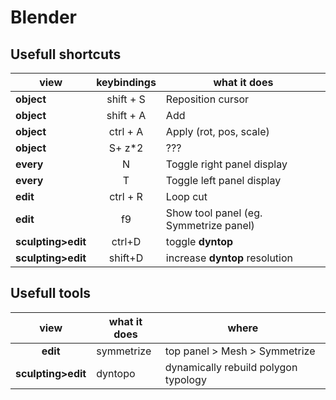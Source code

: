 # Blender

## Usefull shortcuts

 | view | keybindings | what it does |
| -- | :--: | -- |
| **object** | shift + S | Reposition cursor |
| **object** | shift + A | Add |
| **object** | ctrl + A | Apply (rot, pos, scale) |
| **object** | S+ z*2 | ??? |
| **every** | N | Toggle right panel display |
| **every** | T | Toggle left panel display |
| **edit** | ctrl + R | Loop cut |
| **edit** | f9 | Show tool panel (eg. Symmetrize panel) |
| **sculpting>edit** | ctrl+D | toggle **dyntop** |
| **sculpting>edit** | shift+D | increase **dyntop** resolution |


## Usefull tools

| view | what it does | where |
| :--: | -- | -- |
| **edit** | symmetrize | top panel > Mesh > Symmetrize |
| **sculpting>edit** | dyntopo | dynamically rebuild polygon typology |

<!--stackedit_data:
eyJoaXN0b3J5IjpbODk0MTI5MTg1LC0yMjYwMTUzMSwxNDI4Nj
IwNTgxXX0=
-->